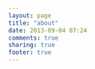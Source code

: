 ```yaml
---
layout: page
title: "about"
date: 2013-09-04 07:24
comments: true
sharing: true
footer: true
---
```

